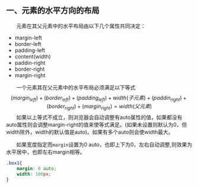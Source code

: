 ## 一、元素的水平方向的布局
&nbsp;&nbsp;&nbsp;&nbsp;&nbsp;&nbsp;&nbsp;元素在其父元素中的水平布局由以下几个属性共同决定：
* margin-left
* border-left
* padding-left
* content(width)
* paddin-right
* border-right
* margin-right

&nbsp;&nbsp;&nbsp;&nbsp;&nbsp;&nbsp;&nbsp;一个元素其在父元素中的水平布局必须满足以下等式
$$
(margin_{left})
+(border_{left})
+(padding_{left})
+width(子元素)
+(paddin_{right})
+(border_{right})
+(margin_{right})=width(父元素)
$$
&nbsp;&nbsp;&nbsp;&nbsp;&nbsp;&nbsp;&nbsp;如果以上等式不成立，则浏览器会自动调整有auto属性的值，如果都没有auto属性则会调整margin-right的值来使等式满足。(如果未设置则默认为0，但width除外，width的默认值是auto)。如果有多个auto则会使width最大。

&nbsp;&nbsp;&nbsp;&nbsp;&nbsp;&nbsp;&nbsp;如果宽度指定而`margin`设置为0 auto，也即上下为0，左右自动调整,则效果为水平居中，也即左右margin相等。
```css
.box1{
    margin: 0 auto;
    width: 100px;
}
```

